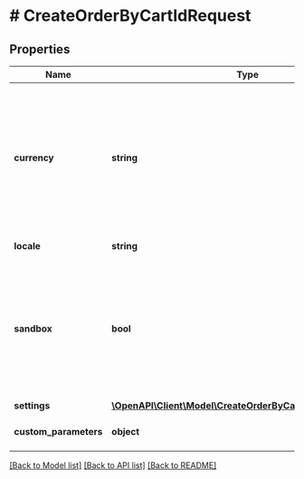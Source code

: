 # # CreateOrderByCartIdRequest

## Properties

Name | Type | Description | Notes
------------ | ------------- | ------------- | -------------
**currency** | **string** | Order price currency. Three-letter currency code per [ISO 4217](https://en.wikipedia.org/wiki/ISO_4217). Check the documentation for detailed information about [currencies supported by Xsolla](https://developers.xsolla.com/doc/pay-station/references/supported-currencies/). | [optional]
**locale** | **string** | Response language. | [optional]
**sandbox** | **bool** | Creates an order in the sandbox mode. The option is available for those users who are specified in the list of company users. | [optional] [default to false]
**settings** | [**\OpenAPI\Client\Model\CreateOrderByCartIdRequestSettings**](CreateOrderByCartIdRequestSettings.md) |  | [optional]
**custom_parameters** | **object** | Project specific parameters. | [optional]

[[Back to Model list]](../../README.md#models) [[Back to API list]](../../README.md#endpoints) [[Back to README]](../../README.md)
